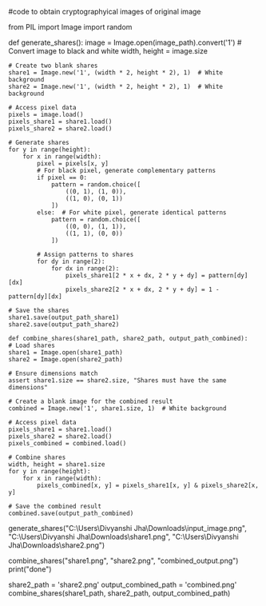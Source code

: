 
#code to obtain cryptographyical images of original image

from PIL import Image import random

def generate_shares():
    image = Image.open(image_path).convert('1')  # Convert image to black and white
    width, height = image.size

    # Create two blank shares
    share1 = Image.new('1', (width * 2, height * 2), 1)  # White background
    share2 = Image.new('1', (width * 2, height * 2), 1)  # White background

    # Access pixel data
    pixels = image.load()
    pixels_share1 = share1.load()
    pixels_share2 = share2.load()

    # Generate shares
    for y in range(height):
        for x in range(width):
            pixel = pixels[x, y]
            # For black pixel, generate complementary patterns
            if pixel == 0:
                pattern = random.choice([
                    ((0, 1), (1, 0)),
                    ((1, 0), (0, 1))
                ])
            else:  # For white pixel, generate identical patterns
                pattern = random.choice([
                    ((0, 0), (1, 1)),
                    ((1, 1), (0, 0))
                ])
            
            # Assign patterns to shares
            for dy in range(2):
                for dx in range(2):
                    pixels_share1[2 * x + dx, 2 * y + dy] = pattern[dy][dx]
                    pixels_share2[2 * x + dx, 2 * y + dy] = 1 - pattern[dy][dx]

    # Save the shares
    share1.save(output_path_share1)
    share2.save(output_path_share2)

    def combine_shares(share1_path, share2_path, output_path_combined):
    # Load shares
    share1 = Image.open(share1_path)
    share2 = Image.open(share2_path)

    # Ensure dimensions match
    assert share1.size == share2.size, "Shares must have the same dimensions"

    # Create a blank image for the combined result
    combined = Image.new('1', share1.size, 1)  # White background

    # Access pixel data
    pixels_share1 = share1.load()
    pixels_share2 = share2.load()
    pixels_combined = combined.load()

    # Combine shares
    width, height = share1.size
    for y in range(height):
        for x in range(width):
            pixels_combined[x, y] = pixels_share1[x, y] & pixels_share2[x, y]

    # Save the combined result
    combined.save(output_path_combined)
generate_shares("C:\\Users\\Divyanshi Jha\\Downloads\\input_image.png", "C:\\Users\\Divyanshi Jha\\Downloads\\share1.png", "C:\\Users\\Divyanshi Jha\\Downloads\\share2.png")

combine_shares("share1.png", "share2.png", "combined_output.png")
print("done")


  
share2_path = 'share2.png'
output_combined_path = 'combined.png'
combine_shares(share1_path, share2_path, output_combined_path)

